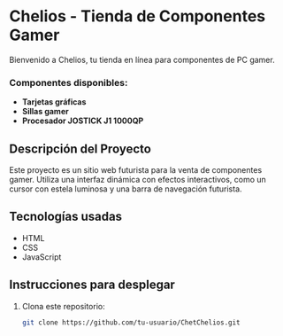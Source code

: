 # Chelios - Tienda de Componentes Gamer

Bienvenido a Chelios, tu tienda en línea para componentes de PC gamer.

### Componentes disponibles:
- **Tarjetas gráficas**
- **Sillas gamer**
- **Procesador JOSTICK J1 1000QP**

## Descripción del Proyecto

Este proyecto es un sitio web futurista para la venta de componentes gamer. Utiliza una interfaz dinámica con efectos interactivos, como un cursor con estela luminosa y una barra de navegación futurista.

## Tecnologías usadas
- HTML
- CSS
- JavaScript

## Instrucciones para desplegar

1. Clona este repositorio:
   ```bash
   git clone https://github.com/tu-usuario/ChetChelios.git
